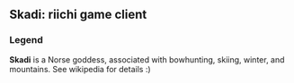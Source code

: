 ## Skadi: riichi game client

### Legend

**Skadi** is a Norse goddess, associated with bowhunting, skiing, winter, and mountains. See wikipedia for details :)
